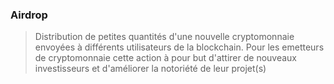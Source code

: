 ### Airdrop

> Distribution de petites quantités d'une nouvelle cryptomonnaie envoyées à différents utilisateurs de la blockchain. Pour les emetteurs de cryptomonnaie cette action à pour but d'attirer de nouveaux investisseurs et d'améliorer la notoriété de leur projet(s)
